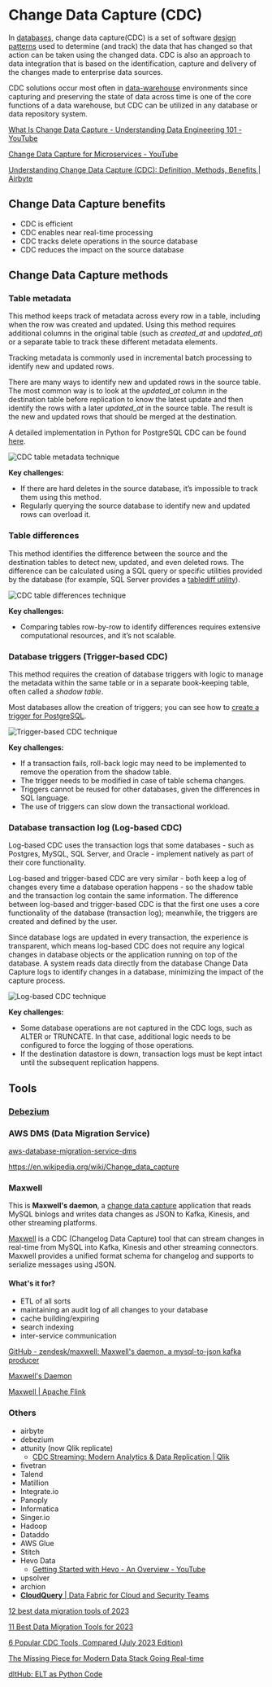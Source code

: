 # Change Data Capture (CDC)

In [databases](https://en.wikipedia.org/wiki/Database), change data capture(CDC) is a set of software [design patterns](https://en.wikipedia.org/wiki/Design_pattern_(computer_science)) used to determine (and track) the data that has changed so that action can be taken using the changed data. CDC is also an approach to data integration that is based on the identification, capture and delivery of the changes made to enterprise data sources.

CDC solutions occur most often in [data-warehouse](https://en.wikipedia.org/wiki/Data_warehouse) environments since capturing and preserving the state of data across time is one of the core functions of a data warehouse, but CDC can be utilized in any database or data repository system.

[What Is Change Data Capture - Understanding Data Engineering 101 - YouTube](https://www.youtube.com/watch?v=hNJCxF3IWC4)

[Change Data Capture for Microservices - YouTube](https://www.youtube.com/watch?v=M6Z-RpEdaN4&ab_channel=InfoQ)

[Understanding Change Data Capture (CDC): Definition, Methods, Benefits | Airbyte](https://airbyte.com/blog/change-data-capture-definition-methods-and-benefits)

## Change Data Capture benefits

- CDC is efficient
- CDC enables near real-time processing
- CDC tracks delete operations in the source database
- CDC reduces the impact on the source database

## Change Data Capture methods

### Table metadata

This method keeps track of metadata across every row in a table, including when the row was created and updated. Using this method requires additional columns in the original table (such as _created_at_ and _updated_at_) or a separate table to track these different metadata elements.

Tracking metadata is commonly used in incremental batch processing to identify new and updated rows.

There are many ways to identify new and updated rows in the source table. The most common way is to look at the _updated_at_ column in the destination table before replication to know the latest update and then identify the rows with a later _updated_at_ in the source table. The result is the new and updated rows that should be merged at the destination.

A detailed implementation in Python for PostgreSQL CDC can be found [here](https://blog.devgenius.io/python-etl-pipeline-incremental-data-load-source-change-detection-28a7ceaa9840).

![CDC table metadata technique](../../media/Pasted%20image%2020240123235509.jpg)

**Key challenges:**

- If there are hard deletes in the source database, it’s impossible to track them using this method.
- Regularly querying the source database to identify new and updated rows can overload it.

### Table differences

This method identifies the difference between the source and the destination tables to detect new, updated, and even deleted rows. The difference can be calculated using a SQL query or specific utilities provided by the database (for example, SQL Server provides a [tablediff utility](https://docs.microsoft.com/en-us/sql/tools/tablediff-utility?view=sql-server-ver15)).

![CDC table differences technique](../../media/Pasted%20image%2020240123235453.jpg)

**Key challenges:**

- Comparing tables row-by-row to identify differences requires extensive computational resources, and it’s not scalable.**‍**‍

### Database triggers (Trigger-based CDC)

This method requires the creation of database triggers with logic to manage the metadata within the same table or in a separate book-keeping table, often called a _shadow table_.

Most databases allow the creation of triggers; you can see how to [create a trigger for PostgreSQL](https://www.postgresql.org/docs/current/sql-createtrigger.html).

![Trigger-based CDC technique](../../media/Pasted%20image%2020240123235440.jpg)

**Key challenges:**

- If a transaction fails, roll-back logic may need to be implemented to remove the operation from the shadow table.
- The trigger needs to be modified in case of table schema changes.
- Triggers cannot be reused for other databases, given the differences in SQL language.
- The use of triggers can slow down the transactional workload.

### Database transaction log (Log-based CDC)

Log-based CDC uses the transaction logs that some databases - such as Postgres, MySQL, SQL Server,  and Oracle - implement natively as part of their core functionality.

Log-based and trigger-based CDC are very similar - both keep a log of changes every time a database operation happens - so the shadow table and the transaction log contain the same information. The difference between log-based and trigger-based CDC is that the first one uses a core functionality of the database (transaction log); meanwhile, the triggers are created and defined by the user.

Since database logs are updated in every transaction, the experience is transparent, which means log-based CDC does not require any logical changes in database objects or the application running on top of the database. A system reads data directly from the database Change Data Capture logs to identify changes in a database, minimizing the impact of the capture process.

![Log-based CDC technique](../../media/Pasted%20image%2020240123235410.jpg)

**Key challenges:**

- Some database operations are not captured in the CDC logs, such as ALTER or TRUNCATE. In that case, additional logic needs to be configured to force the logging of those operations.
- If the destination datastore is down, transaction logs must be kept intact until the subsequent replication happens.

## Tools

### [Debezium](data-warehouses/concepts/debezium.md)

### AWS DMS (Data Migration Service)

[aws-database-migration-service-dms](cloud/aws/aws-database-migration-service-dms.md)

https://en.wikipedia.org/wiki/Change_data_capture

### Maxwell

This is **Maxwell's daemon**, a [change data capture](https://www.confluent.io/blog/how-change-data-capture-works-patterns-solutions-implementation/) application that reads MySQL binlogs and writes data changes as JSON to Kafka, Kinesis, and other streaming platforms.

[Maxwell](https://maxwells-daemon.io/) is a CDC (Changelog Data Capture) tool that can stream changes in real-time from MySQL into Kafka, Kinesis and other streaming connectors. Maxwell provides a unified format schema for changelog and supports to serialize messages using JSON.

#### What's it for?

- ETL of all sorts
- maintaining an audit log of all changes to your database
- cache building/expiring
- search indexing
- inter-service communication

[GitHub - zendesk/maxwell: Maxwell's daemon, a mysql-to-json kafka producer](https://github.com/zendesk/maxwell)

[Maxwell's Daemon](https://maxwells-daemon.io/)

[Maxwell | Apache Flink](https://nightlies.apache.org/flink/flink-docs-master/docs/connectors/table/formats/maxwell/)

### Others

- airbyte
- debezium
- attunity (now Qlik replicate)
	- [CDC Streaming: Modern Analytics & Data Replication \| Qlik](https://www.qlik.com/us/products/qlik-data-streaming-cdc)
- fivetran
- Talend
- Matillion
- Integrate.io
- Panoply
- Informatica
- Singer.io
- Hadoop
- Dataddo
- AWS Glue
- Stitch
- Hevo Data
    - [Getting Started with Hevo - An Overview - YouTube](https://www.youtube.com/watch?v=p0XGLDgvCo8&ab_channel=HevoData)
- upsolver
- archion
- [**CloudQuery** | Data Fabric for Cloud and Security Teams](https://www.cloudquery.io/)

[12 best data migration tools of 2023](https://www.fivetran.com/learn/data-migration-tools)

[11 Best Data Migration Tools for 2023](https://hevodata.com/learn/data-migration-tools/)

[6 Popular CDC Tools, Compared (July 2023 Edition)](https://www.upsolver.com/blog/cdc-tools-comparison-guide)

[The Missing Piece for Modern Data Stack Going Real-time](https://www.arcion.io/blog/the-missing-piece-for-modern-data-stack-going-real-time)

[dltHub: ELT as Python Code](https://dlthub.com/)
